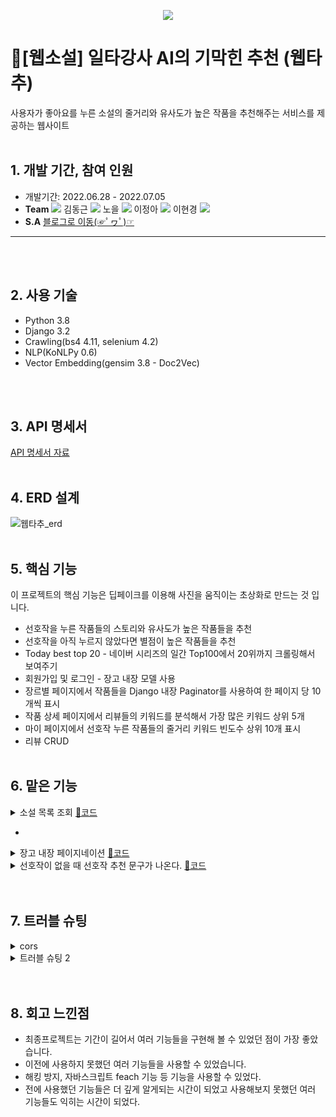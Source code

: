 <p align="center">
<img src="https://img1.daumcdn.net/thumb/R1280x0/?scode=mtistory2&fname=https%3A%2F%2Fblog.kakaocdn.net%2Fdn%2FcRZyWw%2FbtrJ2nbV0Ly%2FV0thL6tNjJKnkPrHsiYlJK%2Fimg.png">
</p>

# 📖[웹소설] 일타강사 AI의 기막힌 추천 (웹타추)
사용자가 좋아요를 누른 소설의 줄거리와 유사도가 높은 작품을 추천해주는 서비스를 제공하는 웹사이트
<br><br/>


## 1. 개발 기간, 참여 인원
* 개발기간: 2022.06.28 - 2022.07.05
* **Team** <a href="https://github.com/cmjcum"><img src="https://img.shields.io/badge/Github-000000?style=flat-square&logo=github&logoColor=white"/></a>
김동근 <a href="https://github.com/yinmsk"><img src="https://img.shields.io/badge/Github-000000?style=flat-square&logo=github&logoColor=white"/></a>
노을 <a href="https://github.com/minkkky"><img src="https://img.shields.io/badge/Github-000000?style=flat-square&logo=github&logoColor=white"/></a>
이정아 <a href="https://github.com/zeonga1102"><img src="https://img.shields.io/badge/Github-000000?style=flat-square&logo=github&logoColor=white"/></a>
이현경 <a href="https://github.com/LULULALA2"><img src="https://img.shields.io/badge/Github-000000?style=flat-square&logo=github&logoColor=white"/></a>
* **S.A** <a href="https://cold-charcoal.tistory.com/85">블로그로 이동(☞ﾟヮﾟ)☞</a>
***
<br><br/>


## 2. 사용 기술
* Python 3.8
* Django 3.2
* Crawling(bs4 4.11, selenium 4.2)
* NLP(KoNLPy 0.6)
* Vector Embedding(gensim 3.8 - Doc2Vec)
 
<br><br/>


## 3. API 명세서
<a href="https://typingmylife.notion.site/API-a51b9477e2d54f9fbd36750740175909">API 명세서 자료</a>
<br><br/>


## 4. ERD 설계
![웹타추_erd](https://user-images.githubusercontent.com/104487608/186834495-776b0eaf-55bf-4358-96ee-ba1c7cec9ddc.png)
<br><br/>


## 5. 핵심 기능
이 프로젝트의 핵심 기능은 딥페이크를 이용해 사진을 움직이는 초상화로 만드는 것 입니다.
* 선호작을 누른 작품들의 스토리와 유사도가 높은 작품들을 추천
* 선호작을 아직 누르지 않았다면 별점이 높은 작품들을 추천
* Today best top 20 - 네이버 시리즈의 일간 Top100에서 20위까지 크롤링해서 보여주기
* 회원가입 및 로그인 - 장고 내장 모델 사용
* 장르별 페이지에서 작품들을 Django 내장 Paginator를 사용하여 한 페이지 당 10 개씩 표시
* 작품 상세 페이지에서 리뷰들의 키워드를 분석해서 가장 많은 키워드 상위 5개
* 마이 페이지에서 선호작 누른 작품들의 줄거리 키워드 빈도수 상위 10개 표시
* 리뷰 CRUD
<br><br/>


## 6. 맡은 기능
<details>
  <summary>소설 목록 조회 <a href="https://github.com/yinmsk/webtachu/blob/fb13f919f245fa79718c1779d79bf5f18bf14178/books/views.py#L14">📄코드</a></summary>
  <div markdown="1">
 
* 소설책을 장르별로 필터링해서 objects을 가져온 다음 소설책의 정보를 가져와 html에 보내주었다.
* 프론트에서는 장고 템플릿을 사용하였다.
  </div>
</details>
 
* 
  </div>
</details>

<details>
  <summary>장고 내장 페이지네이션 <a href="https://github.com/yinmsk/webtachu/blob/fb13f919f245fa79718c1779d79bf5f18bf14178/books/views.py#L14">📄코드</a></summary>
  <div markdown="1">
 
* 장고의 Paginator 를 import 해주어 기능을 만들었다.
* 모델의 objects가 담겨 있는 list를 원하는 횟수만큼 출력해 주도록 설정한 다음 html로 리턴 시켜주었다.
  </div>
</details>

<details>
  <summary>선호작이 없을 때 선호작 추천 문구가 나온다. <a href="https://github.com/yinmsk/webtachu/blob/fb13f919f245fa79718c1779d79bf5f18bf14178/templates/main_genre/main.html#L13">📄코드</a></summary>
  <div markdown="1">
 
* 장고 템플릿에서 if 문으로 선호 작이 없을때는 "좋아하는 작품을 찾아주세요!" 라는 문구가 나오도록 하였다.
  </div>
</details>
<br><br/>


## 7. 트러블 슈팅
<details>
  <summary>cors</summary>
  <div markdown="1">
 
* 프론트의 주소와 백엔드의 주소가 달라 cors 에러가 발생했다
* 공식 문서를 참조해서 해결 할 수 있었는데 문서 설명에 따라 settings.py 의 INSTALLED_APPS, MIDDLEWARE,  CORS_ALLOWED_ORGINS 설정을 통해 해결 할 수 있었다.
   [티스토리 참조](https://ddongkim.tistory.com/85)
  </div>
</details>

<details>
  <summary>트러블 슈팅 2</summary>
  <div markdown="1">
 
* 여기
  </div>
</details>
<br><br/>


## 8. 회고 느낀점
* 최종프로젝트는 기간이 길어서 여러 기능들을 구현해 볼 수 있었던 점이 가장 좋았습니다.
* 이전에 사용하지 못했던 여러 기능들을 사용할 수 있었습니다.
* 해킹 방지, 자바스크립트 feach 기능 등 기능을 사용할 수 있었다.
* 전에 사용했던 기능들은 더 깊게 알게되는 시간이 되었고 사용해보지 못했던 여러 기능들도 익히는 시간이 되었다.
